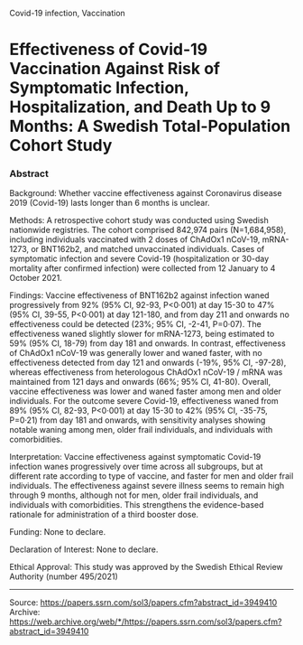 Covid-19 infection, Vaccination

# Effectiveness of Covid-19 Vaccination Against Risk of Symptomatic Infection, Hospitalization, and Death Up to 9 Months: A Swedish Total-Population Cohort Study

### Abstract

Background: Whether vaccine effectiveness against Coronavirus disease 2019 (Covid-19) lasts longer than 6 months is unclear.  
  
Methods: A retrospective cohort study was conducted using Swedish nationwide registries. The cohort comprised 842,974 pairs (N=1,684,958), including individuals vaccinated with 2 doses of ChAdOx1 nCoV-19, mRNA-1273, or BNT162b2, and matched unvaccinated individuals. Cases of symptomatic infection and severe Covid-19 (hospitalization or 30-day mortality after confirmed infection) were collected from 12 January to 4 October 2021.   
  
Findings: Vaccine effectiveness of BNT162b2 against infection waned progressively from 92% (95% CI, 92-93, P<0·001) at day 15-30 to 47% (95% CI, 39-55, P<0·001) at day 121-180, and from day 211 and onwards no effectiveness could be detected (23%; 95% CI, -2-41, P=0·07). The effectiveness waned slightly slower for mRNA-1273, being estimated to 59% (95% CI, 18-79) from day 181 and onwards. In contrast, effectiveness of ChAdOx1 nCoV-19 was generally lower and waned faster, with no effectiveness detected from day 121 and onwards (-19%, 95% CI, -97-28), whereas effectiveness from heterologous ChAdOx1 nCoV-19 / mRNA was maintained from 121 days and onwards (66%; 95% CI, 41-80). Overall, vaccine effectiveness was lower and waned faster among men and older individuals. For the outcome severe Covid-19, effectiveness waned from 89% (95% CI, 82-93, P<0·001) at day 15-30 to 42% (95% CI, -35-75, P=0·21) from day 181 and onwards, with sensitivity analyses showing notable waning among men, older frail individuals, and individuals with comorbidities.  
  
Interpretation: Vaccine effectiveness against symptomatic Covid-19 infection wanes progressively over time across all subgroups, but at different rate according to type of vaccine, and faster for men and older frail individuals. The effectiveness against severe illness seems to remain high through 9 months, although not for men, older frail individuals, and individuals with comorbidities. This strengthens the evidence-based rationale for administration of a third booster dose.  
  
Funding: None to declare.  
  
Declaration of Interest: None to declare.  
  
Ethical Approval: This study was approved by the Swedish Ethical Review Authority (number 495/2021)

---

Source: https://papers.ssrn.com/sol3/papers.cfm?abstract_id=3949410
Archive: https://web.archive.org/web/*/https://papers.ssrn.com/sol3/papers.cfm?abstract_id=3949410